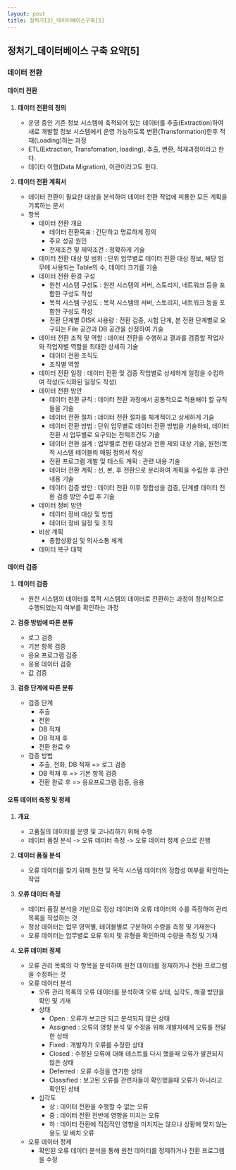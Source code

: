 ```yaml
---
layout: post
title: 정처기[3]_데이터베이스구축[5]
---
```


## 정처기_데이터베이스 구축 요약[5]

### 데이터 전환

#### 데이터 전환

1. __데이터 전환의 정의__
    - 운영 중인 기존 정보 시스템에 축적되어 있는 데이터를 추출(Extraction)하여 새로 개발할 정보 시스템에서 운영 가능하도록 변환(Transformation)한후 적재(Loading)하는 과정
    - ETL(Extraction, Transfomation, loading), 추출, 변환, 적재과정이라고 한다.
    - 데이터 이행(Data Migration), 이관이라고도 한다.

2. __데이터 전환 계획서__
    - 데이터 전환이 필요한 대상을 분석하여 데이터 전환 작업에 피룡한 모든 계획을 기록하는 문서
    - 항목
        - 데이터 전환 개요 
            - 데이터 전환목표 : 간단하고 명료하게 정의
            - 주요 성공 원인
            - 전제조건 및 제약조건 : 정확하게 기술
        - 데이터 전환 대상 및 범위 : 단위 업무별로 데이터 전환 대상 정보, 해당 업무에 사용되는 Table의 수, 데이터 크기를 기술
        - 데이터 전환 환경 구성
            - 원천 시스템 구성도 : 원천 시스템의 서버, 스토리지, 네트워크 등을 포함한 구성도 작성
            - 목적 시스템 구성도 : 목적 시스템의 서버, 스토리지, 네트워크 등을 포함한 구성도 작성
            - 전환 단계별 DISK 사용량 : 전환 검증, 시험 단계, 본 전환 단계별로 요구되는 File 공간과 DB 공간을 산정하여 기술
        - 데이터 전환 조직 및 역할 : 데이터 전환을 수행하고 결과를 검증할 작업자와 작업자별 역할을 최대한 상세히 기술
            - 데이터 전환 조직도
            - 조직별 역할 
        - 데이터 전환 일정 : 데이터 전환 및 검증 작업별로 상세하게 일정을 수립하여 작성(도식화된 일정도 작성)
        - 데이터 전환 방안
            - 데이터 전환 규칙 : 데이터 전환 과정에서 공통적으로 적용해야 할 규칙들을 기술
            - 데이터 전환 절차 : 데이터 전환 절차를 체계적이고 상세하게 기술
            - 데이터 전환 방법 : 단위 업무별로 데이터 전환 방법을 기술하되, 데이터 전환 시 업무별로 요구되는 전제조건도 기술
            - 데이터 전환 설계 : 업무별로 전환 대상과 전환 제외 대상 기술, 원천/목적 시스템 테이블릐 매핑 정의서 작성
            - 전환 프로그램 개발 및 테스트 계획 : 관련 내용 기술
            - 데이터 전환 계획 : 선, 본, 후 전환으로 분리하여 계획을 수립한 후 관련 내용 기술
            - 데이터 검증 방안 : 데이터 전환 이후 정합성을 검증, 단계별 데이터 전환 검증 방안 수립 후 기술
        - 데이터 정비 방안
            - 데이터 정비 대상 및 방법
            - 데이터 정비 일정 및 조직 
        - 비상 계획
            - 종합상황실 및 의사소통 체계 
        - 데이터 복구 대책 

#### 데이터 검증

1. __데이터 검증__
    - 원천 시스템의 데이터를 목적 시스템의 데이터로 전환하는 과정이 정상적으로 수행되었는지 여부를 확인하는 과정
 
2. __검증 방법에 따른 분류__
    - 로그 검증
    - 기본 항목 검증
    - 응요 프로그램 검증
    - 응용 데이터 검증
    - 값 검증

3. __검증 단계에 따른 분류__
    - 검증 단계
        - 추출 
        - 전환
        - DB 적재
        - DB 적재 후
        - 전환 완료 후
    - 검증 방법
        - 추출, 전화, DB 적재 => 로그 검증
        - DB 적재 후 => 기본 항목 검증
        - 전환 완료 후 => 응요프로그램 점증, 응용  

#### 오류 데이터 측정 및 정제

1. __개요__
    - 고품질의 데이터를 운영 및 고나리하기 위해 수행
    - 데이터 품질 분석 -> 오류 데이터 측정 -> 오류 데이터 정제 순으로 진행

2. __데이터 품질 분석__
    - 오류 데이터를 찾기 위해 원천 및 목적 시스템 데이터의 정합성 여부를 확인하는 작업

3. __오류 데이터 측정__
    - 데이터 품질 분석을 기반으로 정상 데이터와 오류 데이터의 수를 즉정하여 관리 목록을 작성하는 것
    - 정상 데이터는 업무 영역별, 테이블별로 구분하여 수량을 측정 및 기재한다
    - 오류 데이터는 업무별로 오류 위치 및 유형을 확인하여 수량을 측정 및 기재

4. __오류 데이터 정제__
    - 오류 관리 목록의 각 항목을 분석하여 원천 데이터를 정제하거나 전환 프로그램을 수정하는 것
    - 오류 데이터 분석
        - 오류 관리 목록의 오류 데이터를 분석하여 오류 상태, 심각도, 해결 방안을 확인 및 기재
        - 상태
            - Open : 오류가 보고만 되고 분석되지 않은 상태
            - Assigned : 오류의 영향 분석 및 수정을 위해 개발자에게 오류를 전달한 상태
            - Fixed : 개발자가 오류를 수정한 상태
            - Closed : 수정된 오류에 대해 테스트를 다시 했을때 오류가 발견되지 않은 상태
            - Deferred : 오류 수정을 연기한 상태
            - Classified : 보고된 오류를 관련자들이 확인했을때 오류가 아니라고 확인된 상태
        - 심각도
            - 상 : 데이터 전환을 수행할 수 없는 오류
            - 중 : 데이터 전환 전반에 영향을 미치는 오류
            - 하 : 데이터 전환에 직접적인 영향을 미치지는 않으나 상황에 맞지 않는 용도 및 배치 오류
    - 오류 데이터 정제
        - 확인된 오류 데이터 분석을 통해 원천 데이터를 정제하거나 전환 프로그램을 수정    




